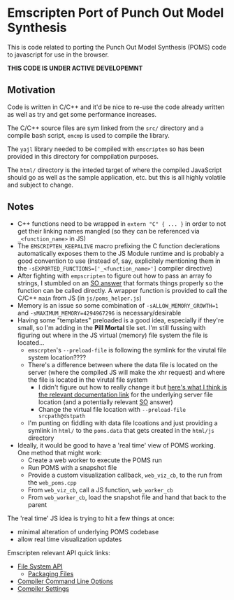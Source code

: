 Emscripten Port of Punch Out Model Synthesis
===

This is code related to porting the Punch Out Model Synthesis (POMS)
code to javascript for use in the browser.

**THIS CODE IS UNDER ACTIVE DEVELOPEMNT**

Motivation
---

Code is written in C/C++ and it'd be nice to re-use the code already written
as well as try and get some performance increases.

The C/C++ source files are sym linked from the `src/` directory and a compile
bash script, `emcmp` is used to compile the library.

The `yajl` library needed to be compiled with `emscripten` so has been provided
in this directory for comppilation purposes.

The `html/` directory is the inteded target of where the compiled JavaScript should
go as well as the sample application, etc. but this is all highly volatile and
subject to change.

Notes
---

* C++ functions need to be wrapped in `extern "C" { ... }` in order to not get their
  linking names mangled (so they can be referenced via `_<function_name>` in JS)
* The `EMSCRIPTEN_KEEPALIVE` macro prefixing the C function declerations automatically
  exposes them to the JS Module runtime and is probably a good convention to use
  (instead of, say, explicitely mentioning them in the `-sEXPORTED_FUNCTIONS=['_<function_name>']`
  compiler directive)
* After fighting with `empscripten` to figure out how to pass an array fo strings,
  I stumbled on an [SO answer](https://stackoverflow.com/a/70267473/4002265) that
  formats things properly so the function can be called directly. A wrapper function
  is provided to call the C/C++ `main` from JS (in `js/poms_helper.js`)
* Memory is an issue so some combination of `-sALLOW_MEMORY_GROWTH=1` and `-sMAXIMUM_MEMORY=4294967296`
  is necessary/desirable
* Having some "templates" preloaded is a good idea, especially if they're small, so I'm adding in
  the **Pill Mortal** tile set. I'm still fussing with figuring out where in the JS virtual (memory)
  file system the file is located...
  - `emscrpten`'s `--preload-file` is following the symlink for the virutal file system location????
  - There's a difference between where the data file is located on the server (where the compiled JS
    will make the xhr request) and where the file is located in the virutal file system
    + I didn't figure out how to really change it but [here's what I think is the relevant documentation link](https://emscripten.org/docs/porting/files/packaging_files.html#changing-the-data-file-location)
      for the underlying server file location (and a potentially relevant
      [SO](https://stackoverflow.com/questions/73973701/emscripten-how-to-override-locatefile-when-compiled-with-modularize-options) answer)
    + Change the virtual file location with `--preload-file srcpath@dstpath`
  - I'm punting on fiddling with data file lcoations and just providing a symlink in `html/` to the `poms.data` that gets created
    in the `html/js` directory 
* Ideally, it would be good to have a 'real time' view of POMS working. One method that might work:
  - Create a web worker to execute the POMS run
  - Run POMS with a snapshot file
  - Provide a custom visualization callback, `web_viz_cb`, to the run from the `web_poms.cpp`
  - From `web_viz_cb`, call a JS function, `web_worker_cb`
  - From `web_worker_cb`, load the snapshot file and hand that back to the parent

The 'real time' JS idea is trying to hit a few things at once:

* minimal alteration of underlying POMS codebase
* allow real time visualization updates

Emscripten relevant API quick links:

* [File System API](https://emscripten.org/docs/api_reference/Filesystem-API.html)
  - [Packaging Files](https://emscripten.org/docs/porting/files/packaging_files.html#packaging-files)
* [Compiler Command Line Options](https://emscripten.org/docs/tools_reference/emcc.html#command-line-syntax)
* [Compiler Settings](https://emscripten.org/docs/tools_reference/settings_reference.html)
